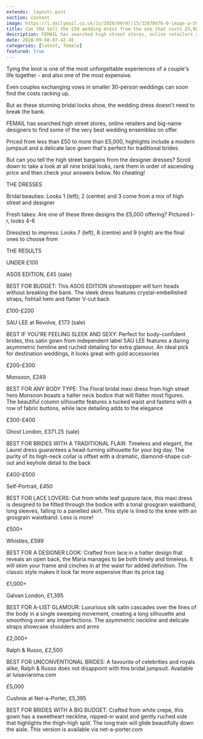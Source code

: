 ```yaml
---
extends: _layouts.post
section: content
image: https://i.dailymail.co.uk/1s/2020/09/07/15/32878676-0-image-a-59_1599488488071.jpg 
title: Can YOU tell the £50 wedding dress from the one that costs £5,000? 
description: FEMAIL has searched high street stores, online retailers and big-name designers to find some of the very best wedding ensembles on offer to British brides-to-be. 
date: 2020-09-08-07-42-45 
categories: [latest, female] 
featured: true 
--- 
```

Tying the knot is one of the most unforgettable experiences of a couple's life together - and also one of the most expensive. 

Even couples exchanging vows in smaller 30-person weddings can soon find the costs racking up.

But as these stunning bridal looks show, the wedding dress doesn't need to break the bank.

FEMAIL has searched high street stores, online retailers and big-name designers to find some of the very best wedding ensembles on offer.  

Priced from less than £50 to more than £5,000, highlights include a modern jumpsuit and a delicate lace gown that's perfect for traditional brides. 

But can you tell the high street bargains from the designer dresses? Scroll down to take a look at all nine bridal looks, rank them in order of ascending price and then check your answers below. No cheating! 

THE DRESSES  

Bridal beauties: Looks 1 (left); 2 (centre) and 3 come from a mix of high street and designer

Fresh takes: Are one of these three designs the £5,000 offering? Pictured l-r, looks 4-6 

Dress(es) to impress: Looks 7 (left), 8 (centre) and 9 (right) are the final ones to choose from

THE RESULTS 

UNDER £100 

ASOS EDITION, £45 (sale)

BEST FOR BUDGET: This ASOS EDITION showstopper will turn heads without breaking the bank. The sleek dress features crystal-embellished straps, fishtail hem and flatter V-cut back

£100-£200 

SAU LEE at Revolve, £173 (sale)

BEST IF YOU'RE FEELING SLEEK AND SEXY: Perfect for body-confident brides, this satin gown from independent label SAU LEE features a daring asymmetric hemline and ruched detailing for extra glamour. An ideal pick for destination weddings, it looks great with gold accessories

£200-£300 

Monsoon, £249 

BEST FOR ANY BODY TYPE: The Floral bridal maxi dress from high street hero Monsoon boasts a halter neck bodice that will flatter most figures. The beautiful column silhouette features a tucked waist and fastens with a row of fabric buttons, while lace detailing adds to the elegance

£300-£400 

Ghost London, £371.25 (sale) 

BEST FOR BRIDES WITH A TRADITIONAL FLAIR: Timeless and elegant, the Laurel dress guarantees a head-turning silhouette for your big day. The purity of its high-neck collar is offset with a dramatic, diamond-shape cut-out and keyhole detail to the back

£400-£500 

Self-Portrait, £450

BEST FOR LACE LOVERS: Cut from white leaf guipure lace, this maxi dress is designed to be fitted through the bodice with a tonal grosgrain waistband, long sleeves, falling to a panelled skirt. This style is lined to the knee with an grosgrain waistband. Less is more!

£500+

Whistles, £599 

BEST FOR A DESIGNER LOOK: Crafted from lace in a halter design that reveals an open back, the Maria manages to be both timely and timeless. It will skim your frame and cinches in at the waist for added definition. The classic style makes it look far more expensive than its price tag

£1,000+

Galvan London, £1,395

BEST FOR A-LIST GLAMOUR: Luxurious silk satin cascades over the lines of the body in a single sweeping movement, creating a long silhouette and smoothing over any imperfections. The asymmetric neckline and delicate straps showcase shoulders and arms 

£2,000+

Ralph & Russo, £2,500 

BEST FOR UNCONVENTIONAL BRIDES: A favourite of celebrities and royals alike, Ralph & Russo does not disappoint with this bridal jumpsuit. Available at luisaviaroma.com

£5,000

Cushnie at Net-a-Porter, £5,395 

BEST FOR BRIDES WITH A BIG BUDGET: Crafted from white crepe, this gown has a sweetheart neckline, nipped-in waist and gently ruched side that highlights the thigh-high split. The long train will glide beautifully down the aisle. This version is available via net-a-porter.com

